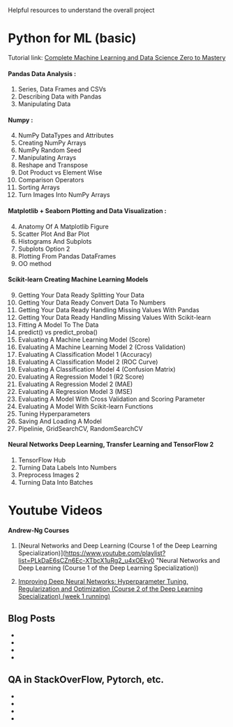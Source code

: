 Helpful resources to understand the overall project


# Python for ML (basic)



Tutorial link: [Complete Machine Learning and Data Science Zero to Mastery](https://www.udemy.com/course/complete-machine-learning-and-data-science-zero-to-mastery/ "Complete Machine Learning and Data Science Zero to Mastery")

####  Pandas Data Analysis :
   1. Series, Data Frames and CSVs
   2. Describing Data with Pandas
   3. Manipulating Data
   
   
 #### Numpy :
   4. NumPy DataTypes and Attributes
   5. Creating NumPy Arrays
   6. NumPy Random Seed
   8. Manipulating Arrays
   11. Reshape and Transpose
   12. Dot Product vs Element Wise
   14. Comparison Operators
   15. Sorting Arrays
   16. Turn Images Into NumPy Arrays
   
   
 ####  Matplotlib + Seaborn Plotting and Data Visualization :
   4. Anatomy Of A Matplotlib Figure
   5. Scatter Plot And Bar Plot
   6. Histograms And Subplots
   7. Subplots Option 2
   9. Plotting From Pandas DataFrames
   111. OO method
   

 #### Scikit-learn Creating Machine Learning Models
   9. Getting Your Data Ready Splitting Your Data
   11. Getting Your Data Ready Convert Data To Numbers
   12. Getting Your Data Ready Handling Missing Values With Pandas
   13. Getting Your Data Ready Handling Missing Values With Scikit-learn
   19. Fitting A Model To The Data
   21. predict() vs predict_proba()
   23. Evaluating A Machine Learning Model (Score)
   24. Evaluating A Machine Learning Model 2 (Cross Validation)
   25. Evaluating A Classification Model 1 (Accuracy)
   26. Evaluating A Classification Model 2 (ROC Curve)
   28. Evaluating A Classification Model 4 (Confusion Matrix)
   31. Evaluating A Regression Model 1 (R2 Score)
   32. Evaluating A Regression Model 2 (MAE)
   33. Evaluating A Regression Model 3 (MSE)
   35. Evaluating A Model With Cross Validation and Scoring Parameter
   36. Evaluating A Model With Scikit-learn Functions
   38. Tuning Hyperparameters
   42. Saving And Loading A Model
   44. Pipelinie, GridSearchCV, RandomSearchCV

####  Neural Networks Deep Learning, Transfer Learning and TensorFlow 2 
  1.   TensorFlow Hub
  16. Turning Data Labels Into Numbers
  19. Preprocess Images 2
  20. Turning Data Into Batches


# Youtube Videos
#### Andrew-Ng Courses 
   1.   [Neural Networks and Deep Learning (Course 1 of the Deep Learning Specialization)](https://www.youtube.com/playlist?list=PLkDaE6sCZn6Ec-XTbcX1uRg2_u4xOEky0 "Neural Networks and Deep Learning (Course 1 of the Deep Learning Specialization))  
   
   2.  [Improving Deep Neural Networks: Hyperparameter Tuning, Regularization and Optimization (Course 2 of the Deep Learning Specialization)   (week 1 running)](https://www.youtube.com/playlist?list=PLkDaE6sCZn6Hn0vK8co82zjQtt3T2Nkqc "Improving Deep Neural Networks: Hyperparameter Tuning, Regularization and Optimization (Course 2 of the Deep Learning Specialization)   (week 1 running)")




## Blog Posts
* 
*
*
* 



## QA in StackOverFlow, Pytorch, etc.
* 
*
*
* 

